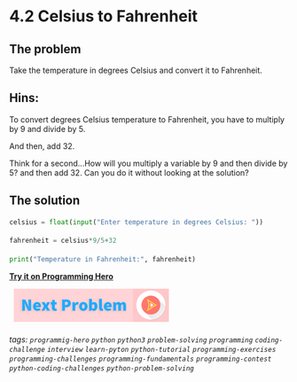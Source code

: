 # 4.2 Celsius to Fahrenheit

## The problem
Take the temperature in degrees Celsius and convert it to Fahrenheit.

## Hins:
  To convert degrees Celsius temperature to Fahrenheit, you have to multiply by 9 and divide by 5.
   
   And then, add 32.


Think for a second...How will you multiply a variable by 9 and then divide by 5? and then add 32. Can you do it without looking at the solution? 

## The solution
```python
celsius = float(input("Enter temperature in degrees Celsius: "))
 
fahrenheit = celsius*9/5+32
 
print("Temperature in Fahrenheit:", fahrenheit)
```
 
**[Try it on Programming Hero](https://play.google.com/store/apps/details?id=com.learnprogramming.codecamp)**

&nbsp;
[![Next Page](../assets/next-button.png)](Decimal-to-binary.md)
&nbsp;

###### tags: `programmig-hero` `python` `python3` `problem-solving` `programming` `coding-challenge` `interview` `learn-pyton` `python-tutorial` `programming-exercises` `programming-challenges`  `programming-fundamentals` `programming-contest`  `python-coding-challenges` `python-problem-solving` 

